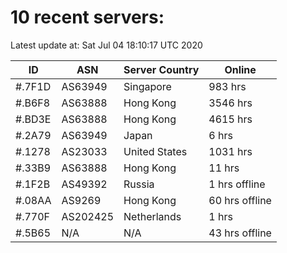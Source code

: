 # 10 recent servers:

Latest update at: Sat Jul 04 18:10:17 UTC 2020

| ID | ASN | Server Country | Online |
| -- | --- | -------------- | ------ |
| #.7F1D | AS63949 | Singapore | 983 hrs |
| #.B6F8 | AS63888 | Hong Kong | 3546 hrs |
| #.BD3E | AS63888 | Hong Kong | 4615 hrs |
| #.2A79 | AS63949 | Japan | 6 hrs |
| #.1278 | AS23033 | United States | 1031 hrs |
| #.33B9 | AS63888 | Hong Kong | 11 hrs |
| #.1F2B | AS49392 | Russia | 1 hrs offline |
| #.08AA | AS9269 | Hong Kong | 60 hrs offline |
| #.770F | AS202425 | Netherlands | 1 hrs |
| #.5B65 | N/A | N/A | 43 hrs offline |

